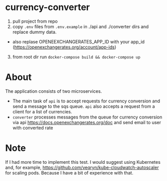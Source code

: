 # currency-converter

1. pull project from repo
2. copy `.env` files from `.env.example` in ./api and ./converter dirs and replace dummy data.
  - also replase OPENEEXCHANGERATES_APP_ID with your app_id (https://openexchangerates.org/account/app-ids)

3. from root dir run `docker-compose build && docker-compose up`

# About 
The application consists of two microservices.
- The main task of `api` is to accept requests for currency conversion and send a message to the sqs queue. `api` also accepts a request from a client for a list of currencies.
- `converter` processes messages from the queue for currency conversion via api https://docs.openexchangerates.org/doc and send email to user with converted rate

# Note
If I had more time to implement this test. I would suggest using Kubernetes and, for example, https://github.com/veqryn/kube-cloudwatch-autoscaler for scaling pods. Because I have a bit of experience with that.
